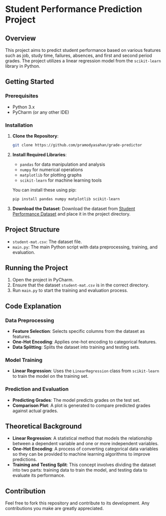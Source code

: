 # Student Performance Prediction Project

## Overview
This project aims to predict student performance based on various features such as job, study time, failures, absences, and first and second period grades. The project utilizes a linear regression model from the `scikit-learn` library in Python.

## Getting Started

### Prerequisites
- Python 3.x
- PyCharm (or any other IDE)

### Installation
1. **Clone the Repository**: 
   ```bash
   git clone https://github.com/pramodyasahan/grade-predictor
   ```

2. **Install Required Libraries**:
   - `pandas` for data manipulation and analysis
   - `numpy` for numerical operations
   - `matplotlib` for plotting graphs
   - `scikit-learn` for machine learning tools

   You can install these using pip:
   ```bash
   pip install pandas numpy matplotlib scikit-learn
   ```

3. **Download the Dataset**: 
   Download the dataset from [Student Performance Dataset](https://archive.ics.uci.edu/dataset/320/student+performance) and place it in the project directory.

## Project Structure

- `student-mat.csv`: The dataset file.
- `main.py`: The main Python script with data preprocessing, training, and evaluation.

## Running the Project

1. Open the project in PyCharm.
2. Ensure that the dataset `student-mat.csv` is in the correct directory.
3. Run `main.py` to start the training and evaluation process.

## Code Explanation

### Data Preprocessing
- **Feature Selection**: Selects specific columns from the dataset as features.
- **One-Hot Encoding**: Applies one-hot encoding to categorical features.
- **Data Splitting**: Splits the dataset into training and testing sets.

### Model Training
- **Linear Regression**: Uses the `LinearRegression` class from `scikit-learn` to train the model on the training set.

### Prediction and Evaluation
- **Predicting Grades**: The model predicts grades on the test set.
- **Comparison Plot**: A plot is generated to compare predicted grades against actual grades.

## Theoretical Background

- **Linear Regression**: A statistical method that models the relationship between a dependent variable and one or more independent variables.
- **One-Hot Encoding**: A process of converting categorical data variables so they can be provided to machine learning algorithms to improve predictions.
- **Training and Testing Split**: This concept involves dividing the dataset into two parts: training data to train the model, and testing data to evaluate its performance.

## Contribution
Feel free to fork this repository and contribute to its development. Any contributions you make are greatly appreciated.
